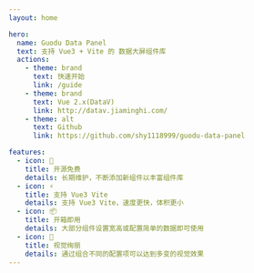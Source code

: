 ```yaml
---
layout: home

hero:
  name: Guodu Data Panel
  text: 支持 Vue3 + Vite 的 数据大屏组件库
  actions:
    - theme: brand
      text: 快速开始
      link: /guide
    - theme: brand
      text: Vue 2.x(DataV)
      link: http://datav.jiaminghi.com/
    - theme: alt
      text: Github
      link: https://github.com/shy1118999/guodu-data-panel

features:
  - icon: 🚀
    title: 开源免费
    details: 长期维护，不断添加新组件以丰富组件库
  - icon: ⚡️
    title: 支持 Vue3 Vite
    details: 支持 Vue3 Vite，速度更快，体积更小
  - icon: 📦
    title: 开箱即用
    details: 大部分组件设置宽高或配置简单的数据即可使用
  - icon: 🎉
    title: 视觉绚丽
    details: 通过组合不同的配置项可以达到多变的视觉效果
---
```

